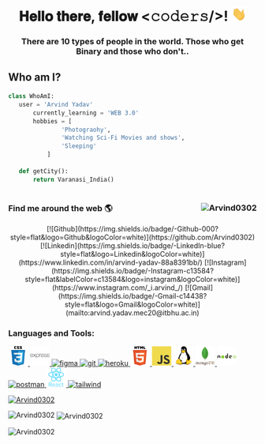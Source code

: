 <h1 align="center"> 𝐇𝐞𝐥𝐥𝐨 𝐭𝐡𝐞𝐫𝐞, 𝐟𝐞𝐥𝐥𝐨𝐰 <𝚌𝚘𝚍𝚎𝚛𝚜/>! <img src="https://raw.githubusercontent.com/ABSphreak/ABSphreak/master/gifs/Hi.gif" width="30px"></h1>
<h3 align="center">There are 10 types of people in the world. Those who get Binary and those who don't..</h3>

 ## Who am I?
 ```python
 class WhoAmI:
 	user = 'Arvind Yadav'
		currently_learning = 'WEB 3.0'
		hobbies = [
				'Photograohy',
				'Watching Sci-Fi Movies and shows',
				'Sleeping'
			]
	
	def getCity():
		return Varanasi_India()
	
 ```
 
### Find me around the web 🌎 <img align="right" src="https://komarev.com/ghpvc/?username=Arvind0302&label=Profile%20views&color=blue&style=flat" alt="Arvind0302" />
<p align="center">
[![Github](https://img.shields.io/badge/-Github-000?style=flat&logo=Github&logoColor=white)](https://github.com/Arvind0302)
[![Linkedin](https://img.shields.io/badge/-LinkedIn-blue?style=flat&logo=Linkedin&logoColor=white)](https://www.linkedin.com/in/arvind-yadav-88a8391bb/)
[![Instagram](https://img.shields.io/badge/-Instagram-c13584?style=flat&labelColor=c13584&logo=instagram&logoColor=white)](https://www.instagram.com/_i.arvind_/)
[![Gmail](https://img.shields.io/badge/-Gmail-c14438?style=flat&logo=Gmail&logoColor=white)](mailto:arvind.yadav.mec20@itbhu.ac.in)

</p>

<h3 align="left">Languages and Tools:</h3>
<p align="left"> <a href="https://www.w3schools.com/css/" target="_blank" rel="noreferrer"> <img src="https://raw.githubusercontent.com/devicons/devicon/master/icons/css3/css3-original-wordmark.svg" alt="css3" width="40" height="40"/> </a> <a href="https://expressjs.com" target="_blank" rel="noreferrer"> <img src="https://raw.githubusercontent.com/devicons/devicon/master/icons/express/express-original-wordmark.svg" alt="express" width="40" height="40"/> </a> <a href="https://www.figma.com/" target="_blank" rel="noreferrer"> <img src="https://www.vectorlogo.zone/logos/figma/figma-icon.svg" alt="figma" width="40" height="40"/> </a> <a href="https://git-scm.com/" target="_blank" rel="noreferrer"> <img src="https://www.vectorlogo.zone/logos/git-scm/git-scm-icon.svg" alt="git" width="40" height="40"/> </a> <a href="https://heroku.com" target="_blank" rel="noreferrer"> <img src="https://www.vectorlogo.zone/logos/heroku/heroku-icon.svg" alt="heroku" width="40" height="40"/> </a> <a href="https://www.w3.org/html/" target="_blank" rel="noreferrer"> <img src="https://raw.githubusercontent.com/devicons/devicon/master/icons/html5/html5-original-wordmark.svg" alt="html5" width="40" height="40"/> </a> <a href="https://developer.mozilla.org/en-US/docs/Web/JavaScript" target="_blank" rel="noreferrer"> <img src="https://raw.githubusercontent.com/devicons/devicon/master/icons/javascript/javascript-original.svg" alt="javascript" width="40" height="40"/> </a> <a href="https://www.linux.org/" target="_blank" rel="noreferrer"> <img src="https://raw.githubusercontent.com/devicons/devicon/master/icons/linux/linux-original.svg" alt="linux" width="40" height="40"/> </a> <a href="https://www.mongodb.com/" target="_blank" rel="noreferrer"> <img src="https://raw.githubusercontent.com/devicons/devicon/master/icons/mongodb/mongodb-original-wordmark.svg" alt="mongodb" width="40" height="40"/> </a> <a href="https://nodejs.org" target="_blank" rel="noreferrer"> <img src="https://raw.githubusercontent.com/devicons/devicon/master/icons/nodejs/nodejs-original-wordmark.svg" alt="nodejs" width="40" height="40"/> </a>  <a href="https://postman.com" target="_blank" rel="noreferrer"> <img src="https://www.vectorlogo.zone/logos/getpostman/getpostman-icon.svg" alt="postman" width="40" height="40"/> </a> <a href="https://reactjs.org/" target="_blank" rel="noreferrer"> <img src="https://raw.githubusercontent.com/devicons/devicon/master/icons/react/react-original-wordmark.svg" alt="react" width="40" height="40"/> </a> <a href="https://tailwindcss.com/" target="_blank" rel="noreferrer"> <img src="https://www.vectorlogo.zone/logos/tailwindcss/tailwindcss-icon.svg" alt="tailwind" width="40" height="40"/> </a> </p>

<p align="left"> <a href="https://github.com/ryo-ma/github-profile-trophy"><img src="https://github-profile-trophy.vercel.app/?username=Arvind0302" alt="Arvind0302" /></a> </p>

<p><img align="left" src="https://github-readme-stats.vercel.app/api/top-langs?username=Arvind0302&show_icons=true&locale=en&layout=compact" alt="Arvind0302" /></p>

<p>&nbsp;<img align="center" src="https://github-readme-stats.vercel.app/api?username=Arvind0302&show_icons=true&locale=en" alt="Arvind0302" /></p>

<p><img align="center" src="https://github-readme-streak-stats.herokuapp.com/?user=Arvind0302&" alt="Arvind0302" /></p>
